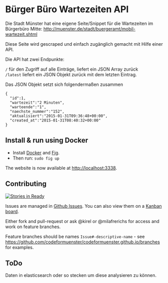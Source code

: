 # Bürger Büro Wartezeiten API

Die Stadt Münster hat eine eigene Seite/Snippet für die Wartezeiten im
Bürgerbüro Mitte: http://muenster.de/stadt/buergeramt/mobil-wartezeit.shtml

Diese Seite wird gescraped und einfach zugänglich gemacht mit Hilfe
einer API.

Die API hat zwei Endpunkte:

`` / `` für den Zugriff auf alle Einträge, liefert ein JSON Array zurück  
`` /latest `` liefert ein JSON Objekt zurück mit dem letzten Eintrag.  

Das JSON Objekt setzt sich folgendermaßen zusammen

```
{
  "id":1,
  "wartezeit":"2 Minuten",
  "warteende":"1",
  "naechste_nummer":"152",
  "aktualisiert":"2015-01-31T09:36:48+00:00",
  "created_at":"2015-01-31T08:40:32+00:00"
}

```

## Install & run using Docker

* Install [Docker](https://docs.docker.com/installation/#installation) and [Fig](http://www.fig.sh/).
* Then run: `sudo fig up`

The website is now available at [http://localhost:3338](http://localhost:3338).

## Contributing
[![Stories in Ready](https://badge.waffle.io/codeformuenster/buergerbuero.png?label=ready&title=Ready)](https://waffle.io/codeformuenster/buergerbuero)

Issues are managed in [Github Issues](https://github.com/codeformuenster/buergerbuero/issues?state=open). You can also view them on a [Kanban board](https://waffle.io/codeformuenster/buergerbuero).

Either fork and pull-request or ask @kirel or @milafrerichs for access and work on feature branches.

Feature branches should be names `Issue#-descriptive-name` - see https://github.com/codeformuenster/codeformuenster.github.io/branches for examples.


## ToDo
Daten in elasticsearch oder so stecken um diese analysieren zu können.

